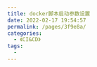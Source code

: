 ```yaml
---
title: docker脚本启动参数设置
date: 2022-02-17 19:54:57
permalink: /pages/3f9e8a/
categories:
  - 《CI&CD》
tags:
  - 
---
```

